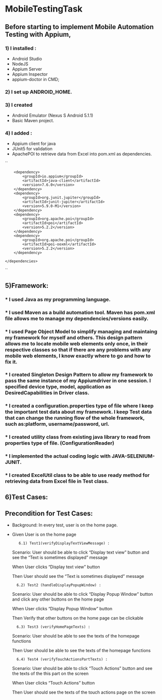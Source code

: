 # MobileTestingTask
## Before starting to implement Mobile Automation Testing with Appium, 
### 1) I installed :
* Android Studio
* NodeJS
* Appium Server
* Appium Inspector
* appium-doctor in CMD;
### 2) I set up ANDROID_HOME.
### 3) I created 
* Android Emulator (Nexus S Android 5.1.1) 
* Basic Maven project.
### 4) I added :
* Appium client for java
* JUnit5 for validation 
* ApachePOI to retrieve data from Excel into pom.xml as dependencies.

``

<dependencies>

        <dependency>
            <groupId>io.appium</groupId>
            <artifactId>java-client</artifactId>
            <version>7.6.0</version>
        </dependency> 
        <dependency>
            <groupId>org.junit.jupiter</groupId>
            <artifactId>junit-jupiter</artifactId>
            <version>5.9.0-M1</version>
        </dependency>
        <dependency>
            <groupId>org.apache.poi</groupId>
            <artifactId>poi</artifactId>
            <version>5.2.2</version>
        </dependency>
        <dependency>
            <groupId>org.apache.poi</groupId>
            <artifactId>poi-ooxml</artifactId>
            <version>5.2.2</version>
        </dependency>

    </dependencies>
     
``

## 5)Framework:
### * I used Java as my programming language.
### * I used Maven as a build automation tool. Maven has pom.xml file allows me to manage my dependencies/versions easily.
### * I used Page Object Model to simplify managing and maintaing my framework for myself and others. This design pattern allows me to locate mobile web elements only once, in their respective classes so that if there are any problems with any mobile web elements, I know exactly where to go and how to fix it.
### * I created Singleton Design Pattern to allow my framework to pass the same instance of my Appiumdriver in one session. I specified device type, model, application as DesiredCapabilities in Driver class.
### * I created a configuration.properties type of file where I keep the important test data about my framework. I keep Test data that can change the running flow of the whole framework, such as:platform, username/password, url.
### * I created utility class from existing java library to read from properties type of file. (ConfigurationReader)
### * I implemented the actual coding logic with JAVA-SELENIUM-JUNIT.
### * I created ExcelUtil class to be able to use ready method for retrieving data from Excel file in Test class.

## 6)Test Cases:
## Precondition for Test Cases:

* Background: In every test, user is on the home page.
* Given User is on the home page

         6.1) Test1(verifyDisplayTextViewMessage) :
        
     Scenario: User should be able to click “Display text view” button and see the “Text is sometimes displayed” message

     When User clicks “Display text view” button
     
     Then User should see the “Text is sometimes displayed” message

        6.2) Test2 (handleDisplayPopupWindow) :
     
     Scenario: User should be able to click “Display Popup Window” button and click any other buttons on the home page

     When User clicks “Display Popup Window” button
     
     Then Verify that other buttons on the home page can be clickable
     
        6.3) Test3 (verifyHomePageTexts) :
        
     Scenario: User should be able to see the texts of the homepage functions

     Then User should be able to see the texts of the homepage functions
     
        6.4) Test4 (verifyTouchActionsPartTexts) :

   Scenario: User should be able to click “Touch Actions” button and see the texts of the this part on the screen

    When User clicks “Touch Actions” button
    
    Then User should see the texts of the touch actions page on the screen




